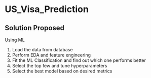 # US_Visa_Prediction 


## Solution Proposed 

Using ML 
  1. Load the data from database
  2. Perform EDA and feature engineering
  3. Fit the ML Classification and find out which one performs better
  4. Select the top few and tune hyperparameters
  5. Select the best model based on desired metrics

